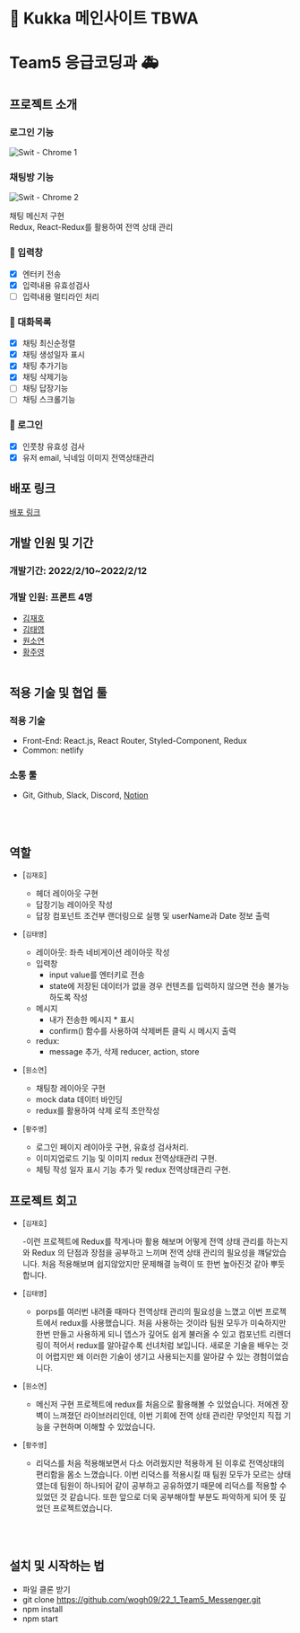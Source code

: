 # 📮 Kukka 메인사이트 TBWA

# Team5 응급코딩과 🚑

## 프로젝트 소개

### 로그인 기능

![Swit - Chrome 1](https://user-images.githubusercontent.com/84889602/153701527-df004d81-fda4-41da-b302-bf4ff2d56fef.gif)

### 채팅방 기능

![Swit - Chrome 2](https://user-images.githubusercontent.com/84889602/153701532-bc9ecfee-8be9-46ab-bb04-1fd6ded4d441.gif)

채팅 메신저 구현 <br/>
Redux, React-Redux를 활용하여 전역 상태 관리

### 📝 입력창

- [x] 엔터키 전송
- [x] 입력내용 유효성검사
- [ ] 입력내용 멀티라인 처리

### 📮 대화목록

- [x] 채팅 최신순정렬
- [x] 채팅 생성일자 표시
- [x] 채팅 추가기능
- [x] 채팅 삭제기능
- [ ] 채팅 답장기능
- [ ] 채팅 스크롤기능

### 🔐 로그인

- [x] 인풋창 유효성 검사
- [x] 유저 email, 닉네임 이미지 전역상태관리

## 배포 링크

<a href="https://nostalgic-wilson-ae40e3.netlify.app/">배포 링크</a>

## 개발 인원 및 기간

### 개발기간: 2022/2/10~2022/2/12

### 개발 인원: 프론트 4명

- <a href="https://github.com/wogh09">김재호</a>
- <a href="https://github.com/Moro-yong">김태영</a>
- <a href="https://github.com/dnjstd">원소연</a>
- <a href="https://github.com/dududweb">황주영</a>
  <br/><br/>

## 적용 기술 및 협업 툴

### 적용 기술

- Front-End: React.js, React Router, Styled-Component, Redux
- Common: netlify

### 소통 툴

- Git, Github, Slack, Discord, <a href="https://olive-trapezoid-dec.notion.site/4-Swit-e7c4a7f8bf2e4cf09ea9c1267f0c5d02">Notion</a>

<br/><br/>

## 역할

- [`김재호`]

  - 헤더 레이아웃 구현
  - 답장기능 레이아웃 작성
  - 답장 컴포넌트 조건부 랜더링으로 실행 및 userName과 Date 정보 출력

- [`김태영`]

  - 레이아웃: 좌측 네비게이션 레이아웃 작성
  - 입력창
    - input value를 엔터키로 전송
    - state에 저장된 데이터가 없을 경우 컨텐츠를 입력하지 않으면 전송 불가능 하도록 작성
  - 메시지
    - 내가 전송한 메시지 \* 표시
    - confirm() 함수를 사용하여 삭제버튼 클릭 시 메시지 출력
  - redux:
    - message 추가, 삭제 reducer, action, store

- [`원소연`]

  - 채팅창 레이아웃 구현
  - mock data 데이터 바인딩
  - redux를 활용하여 삭제 로직 초안작성

- [`황주영`]

  - 로그인 페이지 레이아웃 구현, 유효성 검사처리.
  - 이미지업로드 기능 및 이미지 redux 전역상태관리 구현.
  - 체팅 작성 일자 표시 기능 추가 및 redux 전역상태관리 구현.

## 프로젝트 회고

- [`김재호`]

  -이런 프로젝트에 Redux를 작게나마 활용 해보며 어떻게 전역 상태 관리를 하는지와 Redux 의 단점과 장점을 공부하고 느끼며 전역 상태 관리의 필요성을 꺠달았습니다. 처음 적용해보며 쉽지않았지만 문제해결 능력이 또 한번 높아진것 같아 뿌듯합니다.

- [`김태영`]

  - porps를 여러번 내려줄 때마다 전역상태 관리의 필요성을 느꼈고 이번 프로젝트에서 redux를 사용했습니다. 처음 사용하는 것이라 팀원 모두가 미숙하지만 한번 만들고 사용하게 되니 뎁스가 깊어도 쉽게 불러올 수 있고 컴포넌트 리렌더링이 적어서 redux를 알아갈수록 선녀처럼 보입니다. 새로운 기술을 배우는 것이 어렵지만 왜 이러한 기술이 생기고 사용되는지를 알아갈 수 있는 경험이었습니다.

- [`원소연`]

  - 메신저 구현 프로젝트에 redux를 처음으로 활용해볼 수 있었습니다. 저에겐 장벽이 느껴졌던 라이브러리인데, 이번 기회에 전역 상태 관리란 무엇인지 직접 기능을 구현하며 이해할 수 있었습니다.

- [`황주영`]

  - 리덕스를 처음 적용해보면서 다소 어려웠지만 적용하게 된 이후로 전역상태의 편리함을 몸소 느꼈습니다. 이번 리덕스를 적용시킬 때 팀원 모두가 모르는 상태였는데 팀원이 하나되어 같이 공부하고 공유하였기 때문에 리덕스를 적용할 수 있었던 것 같습니다. 또한 앞으로 더욱 공부해야할 부분도 파악하게 되어 뜻 깊었던 프로젝트였습니다.

<br/><br/>

## 설치 및 시작하는 법

- 파일 클론 받기
- git clone https://github.com/wogh09/22_1_Team5_Messenger.git
- npm install
- npm start
  </br>
